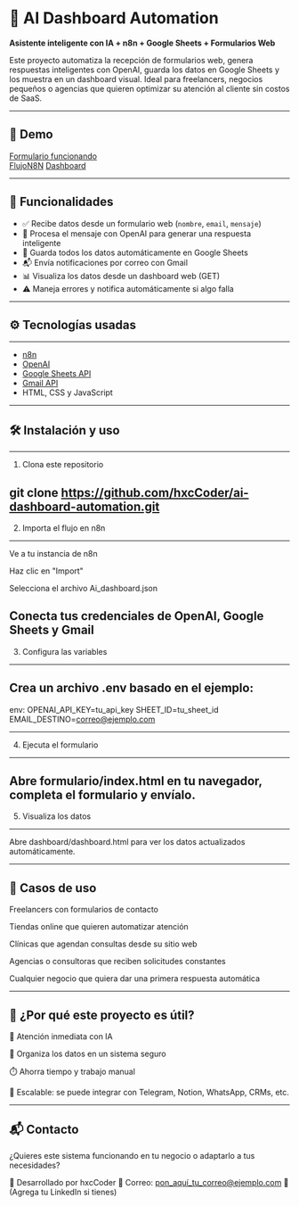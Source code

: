 # 🧠 AI Dashboard Automation  
**Asistente inteligente con IA + n8n + Google Sheets + Formularios Web**

Este proyecto automatiza la recepción de formularios web, genera respuestas inteligentes con OpenAI, guarda los datos en Google Sheets y los muestra en un dashboard visual. Ideal para freelancers, negocios pequeños o agencias que quieren optimizar su atención al cliente sin costos de SaaS.

---

## 📸 Demo

[Formulario funcionando](./assets/form.JPG)  
[FlujoN8N](./assets/ai_dashboard.JPG)
[Dashboard](./assets/dashboard.JPG)


---

## 🚀 Funcionalidades

- ✅ Recibe datos desde un formulario web (`nombre`, `email`, `mensaje`)
- 🤖 Procesa el mensaje con OpenAI para generar una respuesta inteligente
- 📄 Guarda todos los datos automáticamente en Google Sheets
- 📬 Envía notificaciones por correo con Gmail
- 📊 Visualiza los datos desde un dashboard web (GET)
- ⚠️ Maneja errores y notifica automáticamente si algo falla
  
---

## ⚙️ Tecnologías usadas
---
- [n8n](https://n8n.io)
- [OpenAI](https://platform.openai.com)
- [Google Sheets API](https://developers.google.com/sheets)
- [Gmail API](https://developers.google.com/gmail/api)
- HTML, CSS y JavaScript

---

## 🛠️ Instalación y uso
---
1. Clona este repositorio

git clone https://github.com/hxcCoder/ai-dashboard-automation.git
---
2. Importa el flujo en n8n
---

Ve a tu instancia de n8n

Haz clic en "Import"

Selecciona el archivo Ai_dashboard.json

Conecta tus credenciales de OpenAI, Google Sheets y Gmail
---
3. Configura las variables
---
Crea un archivo .env basado en el ejemplo:
---

env:
OPENAI_API_KEY=tu_api_key
SHEET_ID=tu_sheet_id
EMAIL_DESTINO=correo@ejemplo.com

---
4. Ejecuta el formulario
---
Abre formulario/index.html en tu navegador, completa el formulario y envíalo.
---
5. Visualiza los datos
---

Abre dashboard/dashboard.html para ver los datos actualizados automáticamente.

---
💼 Casos de uso
---

Freelancers con formularios de contacto

Tiendas online que quieren automatizar atención

Clínicas que agendan consultas desde su sitio web

Agencias o consultoras que reciben solicitudes constantes

Cualquier negocio que quiera dar una primera respuesta automática

---
📌 ¿Por qué este proyecto es útil?
---

💬 Atención inmediata con IA

🔐 Organiza los datos en un sistema seguro

⏱️ Ahorra tiempo y trabajo manual

🧩 Escalable: se puede integrar con Telegram, Notion, WhatsApp, CRMs, etc.

---
📬 Contacto
---
¿Quieres este sistema funcionando en tu negocio o adaptarlo a tus necesidades?

👤 Desarrollado por hxcCoder
📧 Correo: pon_aquí_tu_correo@ejemplo.com
🔗 (Agrega tu LinkedIn si tienes)

